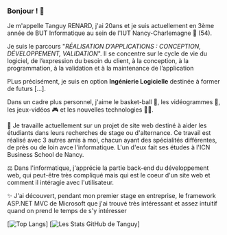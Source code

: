 ### Bonjour ! 👋

Je m'appelle Tanguy RENARD, j'ai 20ans et je suis actuellement en 3ème année de BUT Informatique au sein de l'IUT Nancy-Charlemagne 🏫 (54).

Je suis le parcours "*RÉALISATION D’APPLICATIONS : CONCEPTION, DÉVELOPPEMENT, VALIDATION*". Il se concentre sur le cycle de vie du logiciel, de l’expression du besoin du client, à la conception, à la programmation, à la validation et à la maintenance de l’application

PLus précisément, je suis en option **Ingénierie Logicielle** destinée à former de futurs [...].

Dans un cadre plus personnel, j'aime le basket-ball 🏀, les vidéogrammes 🎥, les jeux-vidéos 🎮 et les nouvelles technologies 👨‍💻.

💼 Je travaille actuellement sur un projet de site web destiné à aider les étudiants dans leurs recherches de stage ou d'alternance.
    Ce travail est réalisé avec 3 autres amis à moi, chacun ayant des spécialités différentes, de près ou de loin avce l'informatique.
    L'un d'eux fait ses études à l'ICN Business School de Nancy.

⚖️ Dans l'informatique, j'apprécie la partie back-end du développement web, qui peut-être très compliqué mais qui est le coeur d'un site web et comment il intéragie avec l'utilisateur. 

✨ J'ai découvert, pendant mon premier stage en entreprise, le framework ASP.NET MVC de Microsoft que j'ai trouvé très intéressant et assez intuitif quand on prend le temps de s'y intéresser 


[![Top Langs](https://github-readme-stats.vercel.app/api/top-langs/?username=TanguyFox)]     [![Les Stats GitHub de Tanguy](https://github-readme-stats.vercel.app/api?username=TanguyFox)]


<!--
**TanguyFox/TanguyFox** is a ✨ _special_ ✨ repository because its `README.md` (this file) appears on your GitHub profile.

Here are some ideas to get you started:

- 🔭 I’m currently working on ...
- 🌱 I’m currently learning ...
- 👯 I’m looking to collaborate on ...
- 🤔 I’m looking for help with ...
- 💬 Ask me about ...
- 📫 How to reach me: ...
- 😄 Pronouns: ...
- ⚡ Fun fact: ...
-->
